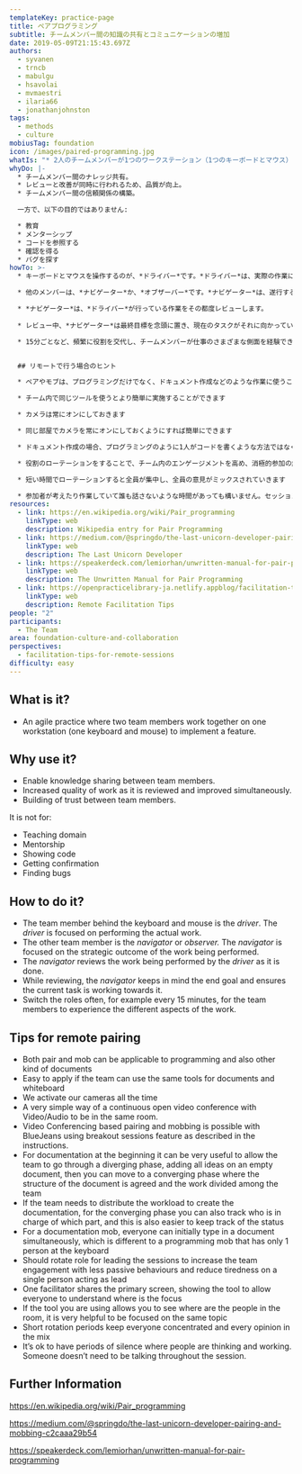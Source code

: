 ```yaml
---
templateKey: practice-page
title: ペアプログラミング
subtitle: チームメンバー間の知識の共有とコミュニケーションの増加
date: 2019-05-09T21:15:43.697Z
authors:
  - syvanen
  - trncb
  - mabulgu
  - hsavolai
  - mvmaestri
  - ilaria66
  - jonathanjohnston
tags:
  - methods
  - culture
mobiusTag: foundation
icon: /images/paired-programming.jpg
whatIs: "* 2人のチームメンバーが1つのワークステーション（1つのキーボードとマウス）で一緒に作業し、機能を実装するアジャイルプラクティス"
whyDo: |-
  * チームメンバー間のナレッジ共有。
  * レビューと改善が同時に行われるため、品質が向上。
  * チームメンバー間の信頼関係の構築。

  一方で、以下の目的ではありません:

  * 教育
  * メンターシップ
  * コードを参照する
  * 確認を得る
  * バグを探す
howTo: >-
  * キーボードとマウスを操作するのが、*ドライバー*です。*ドライバー*は、実際の作業に集中します。

  * 他のメンバーは、*ナビゲーター*か、*オブザーバー*です。*ナビゲーター*は、遂行する作業の戦略的成果にフォーカスします。

  * *ナビゲーター*は、*ドライバー*が行っている作業をその都度レビューします。
  
  * レビュー中、*ナビゲーター*は最終目標を念頭に置き、現在のタスクがそれに向かっていることを確認します。

  * 15分ごとなど、頻繁に役割を交代し、チームメンバーが仕事のさまざまな側面を経験できるようにします。


  ## リモートで行う場合のヒント

  * ペアやモブは、プログラミングだけでなく、ドキュメント作成などのような作業に使うことができます

  * チーム内で同じツールを使うとより簡単に実施することができます

  * カメラは常にオンにしておきます

  * 同じ部屋でカメラを常にオンにしておくようにすれば簡単にできます

  * ドキュメント作成の場合、プログラミングのように1人がコードを書くような方法ではなく、全員で同時に書くことも可能です。（訳注：同時編集ができるオンラインドキュメントのようなツールを使えば可能）

  * 役割のローテーションをすることで、チーム内のエンゲージメントを高め、消極的参加の解消や飽きないようにすることができます

  * 短い時間でローテーションすると全員が集中し、全員の意見がミックスされていきます

  * 参加者が考えたり作業していて誰も話さないような時間があっても構いません。セッション集絶え間なく話している必要はありません
resources:
  - link: https://en.wikipedia.org/wiki/Pair_programming
    linkType: web
    description: Wikipedia entry for Pair Programming
  - link: https://medium.com/@springdo/the-last-unicorn-developer-pairing-and-mobbing-c2caaa29b54
    linkType: web
    description: The Last Unicorn Developer
  - link: https://speakerdeck.com/lemiorhan/unwritten-manual-for-pair-programming
    linkType: web
    description: The Unwritten Manual for Pair Programming
  - link: https://openpracticelibrary-ja.netlify.appblog/facilitation-tips-for-remote-sessions/
    linkType: web
    description: Remote Facilitation Tips
people: "2"
participants:
  - The Team
area: foundation-culture-and-collaboration
perspectives:
  - facilitation-tips-for-remote-sessions
difficulty: easy
---
```

## What is it?

* An agile practice where two team members work together on one workstation (one keyboard and mouse) to implement a feature.

## Why use it?

* Enable knowledge sharing between team members.
* Increased quality of work as it is reviewed and improved simultaneously.
* Building of trust between team members.

It is not for:

* Teaching domain
* Mentorship
* Showing code
* Getting confirmation
* Finding bugs

## How to do it?

* The team member behind the keyboard and mouse is the *driver*. The *driver* is focused on performing the actual work.
* The other team member is the *navigator* or *observer.* The *navigator* is focused on the strategic outcome of the work being performed.
* The *navigator* reviews the work being performed by the *driver* as it is done.
* While reviewing, the *navigator* keeps in mind the end goal and ensures the current task is working towards it.
* Switch the roles often, for example every 15 minutes, for the team members to experience the different aspects of the work.

## Tips for remote pairing

* Both pair and mob can be applicable to programming and also other kind of documents
* Easy to apply if the team can use the same tools for documents and whiteboard
* We activate our cameras all the time
* A very simple way of a continuous open video conference with Video/Audio to be in the same room.
* Video Conferencing based pairing and mobbing is possible with BlueJeans using breakout sessions feature as described in the instructions.
* For documentation at the beginning it can be very useful to allow the team to go through a diverging phase, adding all ideas on an empty document, then you can move to a converging phase where the structure of the document is agreed and the work divided among the team
* If the team needs to distribute the workload to create the documentation, for the converging phase you can also  track who is in charge of which part, and this is also easier to keep track of the status
* For a documentation mob, everyone can initially type in a document simultaneously, which is different to a programming mob that has only 1 person at the keyboard
* Should rotate role for leading the sessions to increase the team engagement with less passive behaviours and reduce tiredness on a single person acting as lead
* One facilitator shares the primary screen, showing the tool to allow everyone to understand where is the focus
* If the tool you are using allows you to see where are the people in the room, it is very helpful to be focused on the same topic
* Short rotation periods keep everyone concentrated and every opinion in the mix
* It’s ok to have periods of silence where people are thinking and working. Someone doesn’t need to be talking throughout the session.

## Further Information

<https://en.wikipedia.org/wiki/Pair_programming>

<https://medium.com/@springdo/the-last-unicorn-developer-pairing-and-mobbing-c2caaa29b54>

<https://speakerdeck.com/lemiorhan/unwritten-manual-for-pair-programming>
